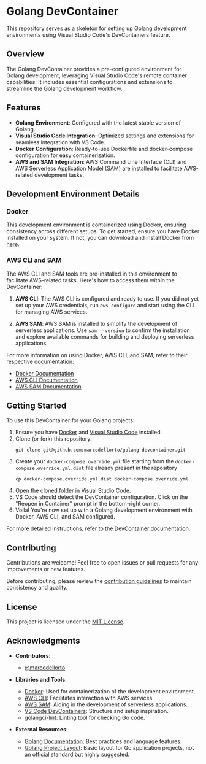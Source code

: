 # Golang DevContainer

This repository serves as a skeleton for setting up Golang development environments using Visual Studio Code's DevContainers feature.

## Overview

The Golang DevContainer provides a pre-configured environment for Golang development, leveraging Visual Studio Code's remote container capabilities. It includes essential configurations and extensions to streamline the Golang development workflow.

## Features

- **Golang Environment**: Configured with the latest stable version of Golang.
- **Visual Studio Code Integration**: Optimized settings and extensions for seamless integration with VS Code.
- **Docker Configuration**: Ready-to-use Dockerfile and docker-compose configuration for easy containerization.
- **AWS and SAM Integration**: AWS Command Line Interface (CLI) and AWS Serverless Application Model (SAM) are installed to facilitate AWS-related development tasks.

## Development Environment Details

### Docker

This development environment is containerized using Docker, ensuring consistency across different setups. To get started, ensure you have Docker installed on your system. If not, you can download and install Docker from [here](https://www.docker.com/products/docker-desktop/).

### AWS CLI and SAM

The AWS CLI and SAM tools are pre-installed in this environment to facilitate AWS-related tasks. Here's how to access them within the DevContainer:

1. **AWS CLI**: The AWS CLI is configured and ready to use. If you did not yet set up your AWS credentials, run `aws configure` and start using the CLI for managing AWS services.

2. **AWS SAM**: AWS SAM is installed to simplify the development of serverless applications. Use `sam --version` to confirm the installation and explore available commands for building and deploying serverless applications.

For more information on using Docker, AWS CLI, and SAM, refer to their respective documentation:

- [Docker Documentation](https://docs.docker.com/)
- [AWS CLI Documentation](https://docs.aws.amazon.com/cli/)
- [AWS SAM Documentation](https://docs.aws.amazon.com/serverless-application-model/)

## Getting Started

To use this DevContainer for your Golang projects:

1. Ensure you have [Docker](https://www.docker.com/products/docker-desktop/) and [Visual Studio Code](https://code.visualstudio.com/download) installed.
2. Clone (or fork) this repository:
   ```shell
   git clone git@github.com:marcodellorto/golang-devcontainer.git
   ```
3. Create your `docker-compose.override.yml` file starting from the `docker-compose.override.yml.dist` file already present in the repository
   ```shell
   cp docker-compose.override.yml.dist docker-compose.override.yml
   ```
4. Open the cloned folder in Visual Studio Code.
5. VS Code should detect the DevContainer configuration. Click on the "Reopen in Container" prompt in the bottom-right corner.
6. Voila! You're now set up with a Golang development environment with Docker, AWS CLI, and SAM configured.

For more detailed instructions, refer to the [DevContainer documentation](https://code.visualstudio.com/docs/devcontainers/containers).

## Contributing

Contributions are welcome! Feel free to open issues or pull requests for any improvements or new features.

Before contributing, please review the [contribution guidelines](CONTRIBUTING.md) to maintain consistency and quality.

## License

This project is licensed under the [MIT License](LICENSE.md).

## Acknowledgments

- **Contributors**:
  - [@marcodellorto](https://github.com/marcodellorto)

- **Libraries and Tools**:
  - [Docker](https://www.docker.com/): Used for containerization of the development environment.
  - [AWS CLI](https://aws.amazon.com/cli/): Facilitates interaction with AWS services.
  - [AWS SAM](https://aws.amazon.com/serverless/sam/): Aiding in the development of serverless applications.
  - [VS Code DevContainers](https://code.visualstudio.com/docs/remote/containers): Structure and setup inspiration.
  - [golangci-lint](https://golangci-lint.run/): Linting tool for checking Go code.

- **External Resources**:
  - [Golang Documentation](https://golang.org/doc/): Best practices and language features.
  - [Golang Project Layout](https://github.com/golang-standards/project-layout): Basic layout for Go application projects, not an official standard but highly suggested.
